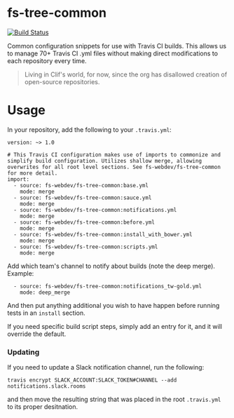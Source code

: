 # fs-tree-common

[![Build Status](https://travis-ci.com/skye2k2/fs-tree-common.svg?branch=master)](https://travis-ci.com/skye2k2/fs-tree-common)

Common configuration snippets for use with Travis CI builds. This allows us to manage 70+ Travis CI .yml files without making direct modifications to each repository every time.

> Living in Clif's world, for now, since the org has disallowed creation of open-source repositories.

# Usage

In your repository, add the following to your `.travis.yml`:

```
version: ~> 1.0

# This Travis CI configuration makes use of imports to commonize and simplify build configuration. Utilizes shallow merge, allowing overwrites for all root level sections. See fs-webdev/fs-tree-common for more detail.
import:
  - source: fs-webdev/fs-tree-common:base.yml
    mode: merge
  - source: fs-webdev/fs-tree-common:sauce.yml
    mode: merge
  - source: fs-webdev/fs-tree-common:notifications.yml
    mode: merge
  - source: fs-webdev/fs-tree-common:before.yml
    mode: merge
  - source: fs-webdev/fs-tree-common:install_with_bower.yml
    mode: merge
  - source: fs-webdev/fs-tree-common:scripts.yml
    mode: merge
```

Add which team's channel to notify about builds (note the deep merge). Example:

```
  - source: fs-webdev/fs-tree-common:notifications_tw-gold.yml
    mode: deep_merge
```


And then put anything additional you wish to have happen before running tests in an `install` section.

If you need specific build script steps, simply add an entry for it, and it will override the default.

### Updating

If you need to update a Slack notification channel, run the following:

```
travis encrypt SLACK_ACCOUNT:SLACK_TOKEN#CHANNEL --add notifications.slack.rooms
```

and then move the resulting string that was placed in the root `.travis.yml` to its proper desitnation.
